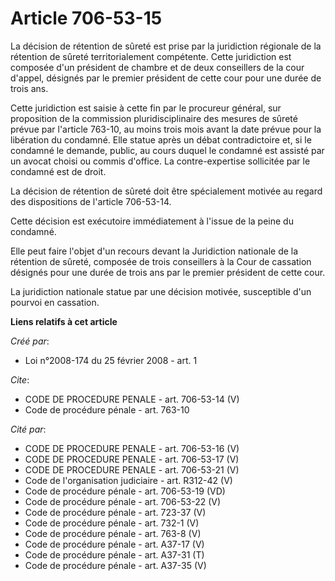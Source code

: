 # Article 706-53-15

La décision de rétention de sûreté est prise par la juridiction régionale de la rétention de sûreté territorialement
compétente. Cette juridiction est composée d'un président de chambre et de deux conseillers de la cour d'appel, désignés par
le premier président de cette cour pour une durée de trois ans. 

Cette juridiction est saisie à cette fin par le procureur général, sur proposition de la commission pluridisciplinaire des
mesures de sûreté prévue par l'article 763-10, au moins trois mois avant la date prévue pour la libération du condamné. Elle
statue après un débat contradictoire et, si le condamné le demande, public, au cours duquel le condamné est assisté par un
avocat choisi ou commis d'office. La contre-expertise sollicitée par le condamné est de droit. 

La décision de rétention de sûreté doit être spécialement motivée au regard des dispositions de l'article 706-53-14. 

Cette décision est exécutoire immédiatement à l'issue de la peine du condamné. 

Elle peut faire l'objet d'un recours devant la Juridiction nationale de la rétention de sûreté, composée de trois conseillers
à la Cour de cassation désignés pour une durée de trois ans par le premier président de cette cour. 

La juridiction nationale statue par une décision motivée, susceptible d'un pourvoi en cassation.

**Liens relatifs à cet article**

_Créé par_:

  - Loi n°2008-174 du 25 février 2008 - art. 1

_Cite_:

  - CODE DE PROCEDURE PENALE - art. 706-53-14 (V)
  - Code de procédure pénale - art. 763-10

_Cité par_:

  - CODE DE PROCEDURE PENALE - art. 706-53-16 (V)
  - CODE DE PROCEDURE PENALE - art. 706-53-17 (V)
  - CODE DE PROCEDURE PENALE - art. 706-53-21 (V)
  - Code de l'organisation judiciaire - art. R312-42 (V)
  - Code de procédure pénale - art. 706-53-19 (VD)
  - Code de procédure pénale - art. 706-53-22 (V)
  - Code de procédure pénale - art. 723-37 (V)
  - Code de procédure pénale - art. 732-1 (V)
  - Code de procédure pénale - art. 763-8 (V)
  - Code de procédure pénale - art. A37-17 (V)
  - Code de procédure pénale - art. A37-31 (T)
  - Code de procédure pénale - art. A37-35 (V)
